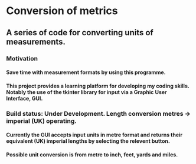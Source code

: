 # **Conversion of metrics**  
## A series of code for converting units of measurements.
### **Motivation**
#### Save time with measurement formats by using this programme. 
#### This project provides a learning platform for developing my coding skills. Notably the use of the tkinter library for input via a Graphic User Interface, GUI.
#### 
### **Build status:** Under Development. Length conversion metres -> imperial (UK) operating.
#### Currently the GUI accepts input units in metre format and returns their equivalent (UK) imperial lengths by selecting the relevent button.
#### Possible unit conversion is from metre to inch, feet, yards and miles.


